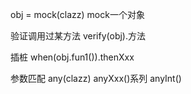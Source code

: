 obj = mock(clazz) mock一个对象

验证调用过某方法
verify(obj).方法

插桩
when(obj.fun1()).thenXxx

参数匹配
any(clazz) anyXxx()系列 anyInt()
